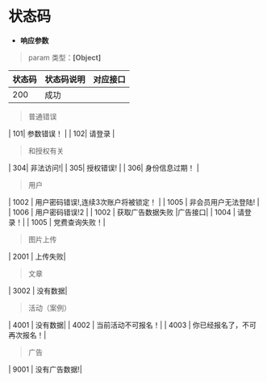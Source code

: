 # 状态码


+ __响应参数__

>   param 类型：__[Object]__

|  状态码  | 状态码说明 |对应接口|
| --------- | ------- | ------- |
| 200| 成功 |

>普通错误

| 101| 参数错误！ |
| 102| 请登录 |

> 和授权有关

| 304| 非法访问!|
| 305| 授权错误! |
| 306| 身份信息过期！ |

> 用户

| 1002 | 用户密码错误!,连续3次账户将被锁定！ |
| 1005 | 非会员用户无法登陆! |
| 1006 | 用户密码错误!2 |
| 1002 | 获取广告数据失败 |广告接口|
| 1004 | 请登录！|
| 1005 | 党费查询失败！|


>图片上传

| 2001 | 上传失败|

>文章

| 3002 | 没有数据|


>活动（案例）

| 4001 | 没有数据|
| 4002 | 当前活动不可报名！|
| 4003 | 你已经报名了，不可再次报名！|



>广告

| 9001 | 没有广告数据!|
